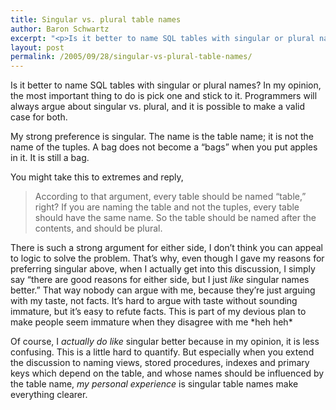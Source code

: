 ```yaml
---
title: Singular vs. plural table names
author: Baron Schwartz
excerpt: "<p>Is it better to name SQL tables with singular or plural names?  I've found that plural table names cause problems naming related objects, such as indexes and foreign keys.</p>"
layout: post
permalink: /2005/09/28/singular-vs-plural-table-names/
---
```

Is it better to name SQL tables with singular or plural names? In my opinion, the most important thing to do is pick one and stick to it. Programmers will always argue about singular vs. plural, and it is possible to make a valid case for both.

My strong preference is singular. The name is the table name; it is not the name of the tuples. A bag does not become a &#8220;bags&#8221; when you put apples in it. It is still a bag.

You might take this to extremes and reply,

> According to that argument, every table should be named &#8220;table,&#8221; right? If you are naming the table and not the tuples, every table should have the same name. So the table should be named after the contents, and should be plural.

There is such a strong argument for either side, I don&#8217;t think you can appeal to logic to solve the problem. That&#8217;s why, even though I gave my reasons for preferring singular above, when I actually get into this discussion, I simply say &#8220;there are good reasons for either side, but I just *like* singular names better.&#8221; That way nobody can argue with me, because they&#8217;re just arguing with my taste, not facts. It&#8217;s hard to argue with taste without sounding immature, but it&#8217;s easy to refute facts. This is part of my devious plan to make people seem immature when they disagree with me \*heh heh\*

Of course, I *actually do like* singular better because in my opinion, it is less confusing. This is a little hard to quantify. But especially when you extend the discussion to naming views, stored procedures, indexes and primary keys which depend on the table, and whose names should be influenced by the table name, *my personal experience* is singular table names make everything clearer.